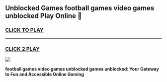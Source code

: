 
## Unblocked Games football games video games unblocked Play Online 👋
<h3>
<a href="https://news.freeplayer.one?title=football_games_video_games_unblocked&ref=17F">CLICK TO PLAY</a></h3>
<hr>

<h3>
<a href="https://news.freeplayer.one?title=football_games_video_games_unblocked&ref=17F">CLICK 2 PLAY</a>
  
</h3>

<a href="https://news.freeplayer.one?title=football_games_video_games_unblocked&ref=17F/"><img src="https://clearcache.store/games.png"></a>


**football games video games unblocked games unblocked: Your Gateway to Fun and Accessible Online Gaming**
